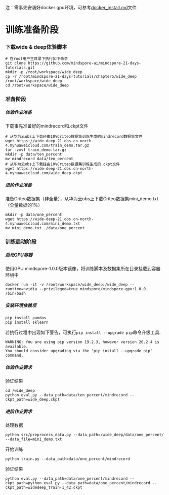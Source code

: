 注：需事先安装好docker gpu环境，可参考[docker_install.md](https://github.com/mindspore-ai/mindspore-21-days-tutorials/blob/main/chapter1/mobilenetv2/docker_install.md)文件

# 训练准备阶段
### 下载wide & deep体验脚本
```
# 在root用户主目录下执行如下命令
git clone https://github.com/mindspore-ai/mindspore-21-days-tutorials.git
mkdir -p /root/workspace/wide_deep
cp -r /root/mindspore-21-days-tutorials/chapter5/wide_deep /root/workspace/wide_deep
cd /root/workspace/wide_deep
```

### 准备阶段
##### 体验作业准备
下载事先准备好的mindrecord和.ckpt文件
```
# 从华为云obs上下载经由10%Criteo数据集训练生成的mindrecord数据集文件
wget https://wide-deep-21.obs.cn-north-4.myhuaweicloud.com/train_demo.tar.gz
tar -zxvf train_demo.tar.gz
mkdir -p data/ten_percent
mv mindrecord data/ten_percent
# 从华为云obs上下载经由10%Criteo数据集训练生成的.ckpt文件
wget https://wide-deep-21.obs.cn-north-4.myhuaweicloud.com/wide_deep.ckpt
```

##### 进阶作业准备
准备Criteo数据集（非全量），从华为云obs上下载Criteo数据集mini_demo.txt（全量数据的1%）
```
mkdir -p data/one_percent
wget https://wide-deep-21.obs.cn-north-4.myhuaweicloud.com/mini_demo.txt
mv mini_demo.txt ./data/one_percent
```


### 训练启动阶段
##### 启动GPU容器
使用GPU mindspore-1.0.0版本镜像，将训练脚本及数据集所在目录挂载到容器环境中
```
docker run -it -v /root/workspace/wide_deep:/wide_deep --runtime=nvidia --privileged=true mindspore/mindspore-gpu:1.0.0 /bin/bash
```

##### 安装环境依赖项
```
pip install pandas
pip install sklearn
```
若执行过程中出现如下警告，可执行`pip install --upgrade pip`命令升级工具.
```
WARNING: You are using pip version 19.2.3, however version 20.2.4 is available.
You should consider upgrading via the 'pip install --upgrade pip' command.
```

##### 体验作业要求
验证结果
```
cd /wide_deep
python eval.py --data_path=data/ten_percent/mindrecord --ckpt_path=wide_deep.ckpt
```

##### 进阶作业要求
处理数据
```
python src/preprocess_data.py --data_path=/wide_deep/data/one_percent/ --data_file=mini_demo.txt
```

开始训练
```
python train.py --data_path=data/one_percent/mindrecord
```

验证结果
```
python eval.py --data_path=data/one_percent/mindrecord --ckpt_path=python eval.py --data_path=data/one_percent/mindrecord --ckpt_path=widedeep_train-1_42.ckpt
```



